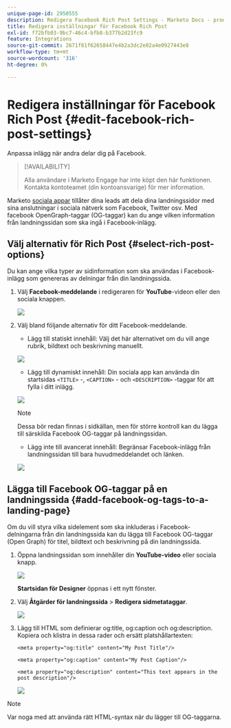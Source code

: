 ```yaml
---
unique-page-id: 2950555
description: Redigera Facebook Rich Post Settings - Marketo Docs - produktdokumentation
title: Redigera inställningar för Facebook Rich Post
exl-id: f72bfb03-9bc7-46c4-bfb8-b377b2d23fc9
feature: Integrations
source-git-commit: 2671f81f62658447e4b2a3dc2e02a4e0927443e8
workflow-type: tm+mt
source-wordcount: '316'
ht-degree: 0%

---
```


# Redigera inställningar för Facebook Rich Post {#edit-facebook-rich-post-settings}

Anpassa inlägg när andra delar dig på Facebook.

>[!AVAILABILITY]
>
>Alla användare i Marketo Engage har inte köpt den här funktionen. Kontakta kontoteamet (din kontoansvarige) för mer information.

Marketo [sociala appar](/help/marketo/product-docs/demand-generation/social/social-functions/add-a-social-button-on-a-landing-page.md) tillåter dina leads att dela dina landningssidor med sina anslutningar i sociala nätverk som Facebook, Twitter osv. Med facebook OpenGraph-taggar (OG-taggar) kan du ange vilken information från landningssidan som ska ingå i Facebook-inlägg.

## Välj alternativ för Rich Post {#select-rich-post-options}

Du kan ange vilka typer av sidinformation som ska användas i Facebook-inlägg som genereras av delningar från din landningssida.

1. Välj **Facebook-meddelande** i redigeraren för **YouTube**-videon eller den sociala knappen.

   ![](assets/image2014-9-22-16-3a47-3a21.png)

1. Välj bland följande alternativ för ditt Facebook-meddelande.

   * Lägg till statiskt innehåll: Välj det här alternativet om du vill ange rubrik, bildtext och beskrivning manuellt.

   ![](assets/image2014-9-22-16-3a48-3a0.png)

   * Lägg till dynamiskt innehåll: Din sociala app kan använda din startsidas `<TITLE>` -, `<CAPTION>` - och `<DESCRIPTION>` -taggar för att fylla i ditt inlägg.

   ![](assets/image2014-9-22-16-3a48-3a9.png)

   >[!NOTE]
   >
   >Dessa bör redan finnas i sidkällan, men för större kontroll kan du lägga till särskilda Facebook OG-taggar på landningssidan.

   * Lägg inte till avancerat innehåll: Begränsar Facebook-inlägg från landningssidan till bara huvudmeddelandet och länken.

   ![](assets/image2014-9-22-16-3a48-3a18.png)

## Lägga till Facebook OG-taggar på en landningssida {#add-facebook-og-tags-to-a-landing-page}

Om du vill styra vilka sidelement som ska inkluderas i Facebook-delningarna från din landningssida kan du lägga till Facebook OG-taggar (Open Graph) för titel, bildtext och beskrivning på din landningssida.

1. Öppna landningssidan som innehåller din **YouTube-video** eller sociala knapp.

   ![](assets/image2014-9-22-16-3a51-3a28.png)

   **Startsidan för Designer** öppnas i ett nytt fönster.

1. Välj **Åtgärder för landningssida** > **Redigera sidmetataggar**.

   ![](assets/image2014-9-22-16-3a51-3a36.png)

1. Lägg till HTML som definierar og:title, og:caption och og:description. Kopiera och klistra in dessa rader och ersätt platshållartexten:

   `<meta property="og:title" content="My Post Title"/>`

   `<meta property="og:caption" content="My Post Caption"/>`

   `<meta property="og:description" content="This text appears in the post description"/>`

   ![](assets/image2014-9-22-16-3a52-3a8.png)

>[!NOTE]
>
>Var noga med att använda rätt HTML-syntax när du lägger till OG-taggarna.
